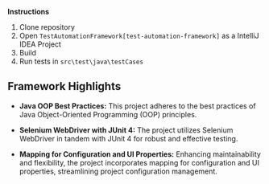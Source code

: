 **Instructions**
1. Clone repository
2. Open `TestAutomationFramework[test-automation-framework]` as a IntelliJ IDEA Project
3. Build
4. Run tests in `src\test\java\testCases`

## Framework Highlights

- **Java OOP Best Practices:** This project adheres to the best practices of Java Object-Oriented Programming (OOP) principles.

- **Selenium WebDriver with JUnit 4:** The project utilizes Selenium WebDriver in tandem with JUnit 4 for robust and effective testing.

- **Mapping for Configuration and UI Properties:** Enhancing maintainability and flexibility, the project incorporates mapping for configuration and UI properties, streamlining project configuration management.
